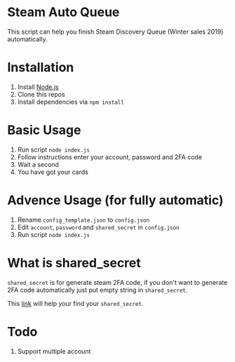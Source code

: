 # Steam Auto Queue

This script can help you finish Steam Discovery Queue (Winter sales 2019) automatically.

# Installation

1. Install [Node.js](https://nodejs.org)
2. Clone this repos
3. Install dependencies via `npm install`

# Basic Usage

1. Run script `node index.js`
2. Follow instructions enter your account, password and 2FA code
3. Wait a second
4. You have got your cards

# Advence Usage (for fully automatic)

1. Rename `config_template.json` to `config.json`
2. Edit `account`, `password` and `shared_secret` in `config.json`
3. Run script `node index.js`

# What is shared_secret

`shared_secret` is for generate steam 2FA code, if you don't want to generate 2FA code automatically just put empty string in `shared_secret`.

This [link](https://www.reddit.com/r/SteamBot/comments/3xb1ft/finding_shared_secret_identity_secret_required/) will help your find your `shared_secret`.

# Todo

1. Support multiple account
